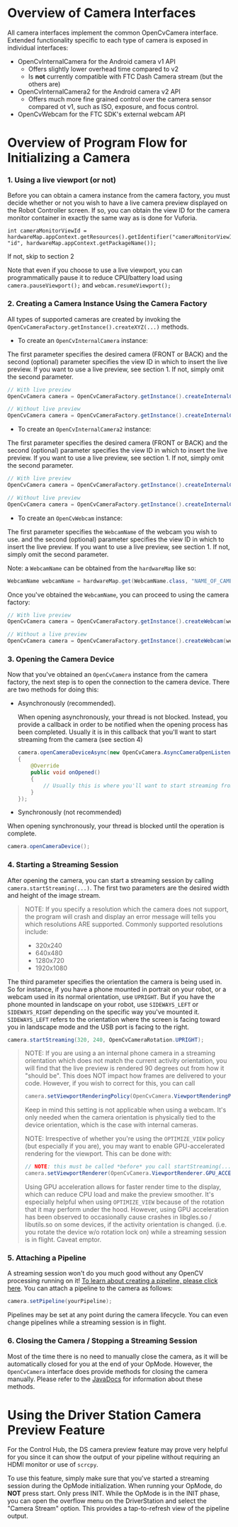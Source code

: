 # Overview of Camera Interfaces

All camera interfaces implement the common OpenCvCamera interface. Extended functionality specific to each type of camera is exposed in individual interfaces:
 - OpenCvInternalCamera for the Android camera v1 API
   - Offers slightly lower overhead time compared to v2
   - Is **not** currently compatible with FTC Dash Camera stream (but the others are)
 - OpenCvInternalCamera2 for the Android camera v2 API
   - Offers much more fine grained control over the camera sensor compared ot v1, such as ISO, exposure, and focus control.
 - OpenCvWebcam for the FTC SDK's external webcam API

# Overview of Program Flow for Initializing a Camera

### 1. Using a live viewport (or not)

Before you can obtain a camera instance from the camera factory, you must decide whether or not you wish to have a live camera preview displayed on the Robot Controller screen. If so, you can obtain the view ID for the camera monitor container in exactly the same way as is done for Vuforia.
```
int cameraMonitorViewId = hardwareMap.appContext.getResources().getIdentifier("cameraMonitorViewId", "id", hardwareMap.appContext.getPackageName());
```
If not, skip to section 2

Note that even if you choose to use a live viewport, you can programmatically pause it to reduce CPU/battery load using `camera.pauseViewport();` and `webcam.resumeViewport();`

### 2. Creating a Camera Instance Using the Camera Factory

All types of supported cameras are created by invoking the `OpenCvCameraFactory.getInstance().createXYZ(...)` methods.

 - To create an `OpenCvInternalCamera` instance:

 The first parameter specifies the desired camera (FRONT or BACK) and the second (optional) parameter specifies the view ID in which to insert the live preview. If you want to use a live preview, see section 1. If not, simply omit the second parameter.
 ```java
 // With live preview
 OpenCvCamera camera = OpenCvCameraFactory.getInstance().createInternalCamera(OpenCvInternalCamera.CameraDirection.BACK, cameraMonitorViewId);

 // Without live preview
 OpenCvCamera camera = OpenCvCameraFactory.getInstance().createInternalCamera(OpenCvInternalCamera.CameraDirection.BACK);
 ```
 - To create an `OpenCvInternalCamera2` instance:

 The first parameter specifies the desired camera (FRONT or BACK) and the second (optional) parameter specifies the view ID in which to insert the live preview. If you want to use a live preview, see section 1. If not, simply omit the second parameter.
 ```java
 // With live preview
 OpenCvCamera camera = OpenCvCameraFactory.getInstance().createInternalCamera2(OpenCvInternalCamera2.CameraDirection.BACK, cameraMonitorViewId);

 // Without live preview
 OpenCvCamera camera = OpenCvCameraFactory.getInstance().createInternalCamera2(OpenCvInternalCamera2.CameraDirection.BACK);
 ```

 - To create an `OpenCvWebcam` instance:

 The first parameter specifies the `WebcamName` of the webcam you wish to use. and the second (optional) parameter specifies the view ID in which to insert the live preview. If you want to use a live preview, see section 1. If not, simply omit the second parameter.

 Note: a `WebcamName` can be obtained from the `hardwareMap` like so:
 ```java
 WebcamName webcamName = hardwareMap.get(WebcamName.class, "NAME_OF_CAMERA_IN_CONFIG_FILE")
 ```

 Once you've obtained the `WebcamName`, you can proceed to using the camera factory:
 ```java
 // With live preview
 OpenCvCamera camera = OpenCvCameraFactory.getInstance().createWebcam(webcamName, cameraMonitorViewId);

 // Without a live preview
 OpenCvCamera camera = OpenCvCameraFactory.getInstance().createWebcam(webcamName);
 ```

### 3. Opening the Camera Device

Now that you've obtained an `OpenCvCamera` instance from the camera factory, the next step is to open the connection to the camera device. There are two methods for doing this:
 - Asynchronously (recommended).

   When opening asynchronously, your thread is not blocked. Instead, you provide a callback in order to be notified when the opening process has been completed. Usually it is in this callback that you'll want to start streaming from the camera (see section 4)

     ```java
     camera.openCameraDeviceAsync(new OpenCvCamera.AsyncCameraOpenListener()
     {
         @Override
         public void onOpened()
         {
             // Usually this is where you'll want to start streaming from the camera (see section 4)
         }
     });
     ```
 - Synchronously (not recommended)

 When opening synchronously, your thread is blocked until the operation is complete.

 ```java
 camera.openCameraDevice();
 ```

### 4. Starting a Streaming Session

After opening the camera, you can start a streaming session by calling `camera.startStreaming(...)`. The first two parameters are the desired width and height of the image stream.

> NOTE: If you specify a resolution which the camera does not support, the program will crash and display an error message will tells you which resolutions ARE supported.
> Commonly supported resolutions include:
>  - 320x240
>  - 640x480
>  - 1280x720
>  - 1920x1080

The third parameter specifies the orientation the camera is being used in. So for instance, if you have a phone mounted in portrait on your robot, or a webcam used in its normal orientation, use `UPRIGHT`. But if you have the phone mounted in landscape on your robot, use `SIDEWAYS_LEFT` or `SIDEWAYS_RIGHT` depending on the specific way you've mounted it. `SIDEWAYS_LEFT` refers to the orientation where the screen is facing toward you in landscape mode and the USB port is facing to the right.
```java
camera.startStreaming(320, 240, OpenCvCameraRotation.UPRIGHT);
```

> NOTE: If you are using a an internal phone camera in a streaming orientation which does not match the current activity orientation, you will find that the live preview is rendered 90 degrees out from how it "should be". This does NOT impact how frames are delivered to your code. However, if you wish to correct for this, you can call
> ```java
> camera.setViewportRenderingPolicy(OpenCvCamera.ViewportRenderingPolicy.OPTIMIZE_VIEW);
> ```
> Keep in mind this setting is not applicable when using a webcam. It's only needed when the camera orientation is physically tied to the device orientation, which is the case with internal cameras.
>
> NOTE: Irrespective of whether you're using the `OPTIMIZE_VIEW` policy (but especially if you are), you may want to enable GPU-accelerated rendering for the viewport. This can be done with:
> ```java
> // NOTE: this must be called *before* you call startStreaming(...)
> camera.setViewportRenderer(OpenCvCamera.ViewportRenderer.GPU_ACCELERATED);
> ```
> Using GPU acceleration allows for faster render time to the display, which can reduce CPU load and make the preview smoother. It's especially helpful when using `OPTIMIZE_VIEW` because of the rotation that it may perform under the hood.
> However, using GPU acceleration has been observed to occasionally cause crashes in libgles.so / libutils.so on some devices, if the activity orientation is changed. (i.e. you rotate the device w/o rotation lock on) while a streaming session is in flight. Caveat emptor.

### 5. Attaching a Pipeline

A streaming session won't do you much good without any OpenCV processing running on it! [To learn about creating a pipeline, please click here](pipelines_overview.md).
You can attach a pipeline to the camera as follows:
```java
camera.setPipeline(yourPipeline);
```

Pipelines may be set at any point during the camera lifecycle. You can even change pipelines while a streaming session is in flight.

### 6. Closing the Camera / Stopping a Streaming Session

Most of the time there is no need to manually close the camera, as it will be automatically closed for you at the end of your OpMode. However, the `OpenCvCamera` interface does provide methods for closing the camera manually. Please refer to the [JavaDocs](https://javadoc.io/doc/org.openftc/easyopencv/latest/org/openftc/easyopencv/OpenCvCamera.html) for information about these methods.

# Using the Driver Station Camera Preview Feature

For the Control Hub, the DS camera preview feature may prove very helpful for you since it can show the output of your pipeline without requiring an HDMI monitor or use of `scrcpy`.

To use this feature, simply make sure that you've started a streaming session during the OpMode initialization. When running your OpMode, do **NOT** press start. Only press INIT. While the OpMode is in the INIT phase, you can open the overflow menu on the DriverStation and select the "Camera Stream" option. This provides a tap-to-refresh view of the pipeline output.
